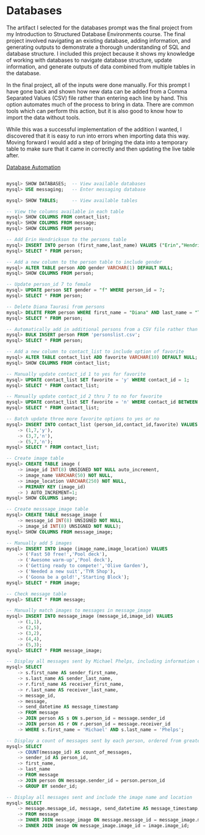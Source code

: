 # Databases

The artifact I selected for the databases prompt was the final project from my Introduction to Structured Database Environments course. The final project involved navigating an existing database, adding information, and generating outputs to demonstrate a thorough understanding of SQL and database structure. I included this project because it shows my knowledge of working with databases to navigate database structure, update information, and generate outputs of data combined from multiple tables in the database.

In the final project, all of the inputs were done manually. For this prompt I have gone back and shown how new data can be added from a Comma Separated Values (CSV) file rather than entering each line by hand. This option automates much of the process to bring in data. There are common tools which can perform this action, but it is also good to know how to import the data without tools.

While this was a successful implementation of the addition I wanted, I discovered that it is easy to run into errors when importing data this way. Moving forward I would add a step of bringing the data into a temporary table to make sure that it came in correctly and then updating the live table after.

[Database Automation](https://github.com/EBrooks77/EBrooks77.github.io/blob/main/ErinBrooks_CS499_Databases/ErinBrooks_CS499_DatabasesNarrative.docx)


```sql

mysql> SHOW DATABASES;  -- View available databases
mysql> USE messaging;   -- Enter messaging database

mysql> SHOW TABLES;     -- View available tables

-- View the columns available in each table
mysql> SHOW COLUMNS FROM contact_list;  
mysql> SHOW COLUMNS FROM message;
mysql> SHOW COLUMNS FROM person;

-- Add Erin Hendrickson to the persons table
mysql> INSERT INTO person (first_name,last_name) VALUES ("Erin","Hendrickson");
mysql> SELECT * FROM person;

-- Add a new column to the person table to include gender
mysql> ALTER TABLE person ADD gender VARCHAR(1) DEFAULT NULL;
mysql> SHOW COLUMNS FROM person;

-- Update person_id 7 to female
mysql> UPDATE person SET gender = "f" WHERE person_id = 7;
mysql> SELECT * FROM person;

-- Delete Diana Taurasi from persons
mysql> DELETE FROM person WHERE first_name = "Diana" AND last_name = "Taurasi";
mysql> SELECT * FROM person;

-- Automatically add in additional persons from a CSV file rather than manually adding in each line (need full location of the file when actually in use)
mysql> BULK INSERT person FROM 'personslist.csv'; 
mysql> SELECT * FROM person;

-- Add a new column to contact_list to include option of favorite
mysql> ALTER TABLE contact_list ADD favorite VARCHAR(10) DEFAULT NULL;
mysql> SHOW COLUMNS FROM contact_list;

-- Manually update contact_id 1 to yes for favorite
mysql> UPDATE contact_list SET favorite = 'y' WHERE contact_id = 1;
mysql> SELECT * FROM contact_list;

-- Manually update contact_id 2 thru 7 to no for favorite
mysql> UPDATE contact_list SET favorite = 'n' WHERE contact_id BETWEEN 2 AND 7;
mysql> SELECT * FROM contact_list;

-- Batch update three more favorite options to yes or no
mysql> INSERT INTO contact_list (person_id,contact_id,favorite) VALUES
    -> (1,7,'y'),
    -> (3,7,'n'),
    -> (5,7,'n');
mysql> SELECT * FROM contact_list;

-- Create image table
mysql> CREATE TABLE image (
    -> image_id INT(8) UNSIGNED NOT NULL auto_increment,
    -> image_name VARCHAR(50) NOT NULL,
    -> image_location VARCHAR(250) NOT NULL,
    -> PRIMARY KEY (image_id)
    -> ) AUTO_INCREMENT=1;
mysql> SHOW COLUMNS iamge;

-- Create messsage_image table
mysql> CREATE TABLE message_image (
    -> message_id INT(8) UNSIGNED NOT NULL,
    -> image_id INT(8) UNSIGNED NOT NULL);
mysql> SHOW COLUMNS FROM message_image;

-- Manually add 5 images
mysql> INSERT INTO image (image_name,image_location) VALUES
    -> ('Fast 50 free!','Pool deck'),
    -> ('Awesome warm-up','Pool deck'),
    -> ('Getting ready to compete!','Olive Garden'),
    -> ('Needed a new suit','TYR Shop'),
    -> ('Goona be a gold!','Starting Block');
mysql> SELECT * FROM image;

-- Check message table
mysql> SELECT * FROM message;

-- Manually match images to messages in message_image
mysql> INSERT INTO message_image (message_id,image_id) VALUES
    -> (1,1),
    -> (2,5),
    -> (3,2),
    -> (4,4),
    -> (5,3);
mysql> SELECT * FROM message_image;

-- Display all messages sent by Michael Phelps, including information of the message, receiver, message ID, and timestamp
mysql> SELECT
    -> s.first_name AS sender_first_name,
    -> s.last_name AS sender_last_name,
    -> r.first_name AS receiver_first_name,
    -> r.last_name AS receiver_last_name,
    -> message_id,
    -> message,
    -> send_datetime AS message_timestamp
    -> FROM message
    -> JOIN person AS s ON s.person_id = message.sender_id
    -> JOIN person AS r ON r.person_id = message.receiver_id
    -> WHERE s.first_name = 'Michael' AND s.last_name = 'Phelps';

-- Display a count of messages sent by each person, ordered from greatest to least
mysql> SELECT
    -> COUNT(message_id) AS count_of_messages,
    -> sender_id AS person_id,
    -> first_name,
    -> last_name
    -> FROM message
    -> JOIN person ON message.sender_id = person.person_id
    -> GROUP BY sender_id;

-- Display all messages sent and include the image name and location
mysql> SELECT
    -> message.message_id, message, send_datetime AS message_timestamp, image_name, image_location
    -> FROM message
    -> INNER JOIN message_image ON message.message_id = message_image.message_id
    -> INNER JOIN image ON message_image.image_id = image.image_id;

```
